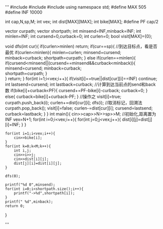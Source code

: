 '''
#include<iostream>
#include<fstream>
#include<vector>
using namespace std;
#define MAX 505
#define INF 10000
 
int cap,N,sp,M;
int vex;
int dist[MAX][MAX];
int bike[MAX];
#define PF cap/2
 
vector<int> curpath;
vector<int> shortpath;
int minsend=INF,minback=INF;
int minlen=INF;
int cursend=0,curback=0;
int curlen=0;
bool visit[MAX]={0};
 
void dfs(int cur){
	if(curlen>minlen) 
		return;
	if(cur==sp){
	//到达目标点，看是否最优 
		if(curlen<minlen){
			minlen=curlen;
			minsend=cursend;
			minback=curback;
			shortpath=curpath;
		}
		else if(curlen==minlen){
			if(cursend<minsend||(cursend==minsend&&curback<minback)){
				minsend=cursend;
				minback=curback;	
				shortpath=curpath;
			}	
		}
		return;
	}
	for(int i=1;i<vex;i++){
		if(visit[i]==true||dist[cur][i]==INF)
			continue;
		int lastsend=cursend;
		int lastback=curback;
		//计算到达当前点的send和back数 
		if(bike[i]+curback<PF){
			cursend+=PF-bike[i]-curback;
			curback=0;
		}
		else{
			curback=bike[i]+curback-PF;
		}
		//操作之 
		visit[i]=true;
		curpath.push_back(i);
		curlen+=dist[cur][i];
		dfs(i);
		//取消标记，回溯法 
		curpath.pop_back();
		visit[i]=false;
		curlen-=dist[cur][i];
		cursend=lastsend;
		curback=lastback;
	}
}
int main(){
	cin>>cap>>N>>sp>>M;
	//初始化,距离置为INF 
	vex=N+1;
	for(int i=0;i<vex;i++){
		for(int j=0;j<vex;j++){
			dist[i][j]=dist[j][i]=INF;
		}
	}
 
	for(int i=1;i<vex;i++){
		cin>>bike[i];
	}
	for(int k=0;k<M;k++){
		int i,j;
		cin>>i>>j;
		cin>>dist[i][j];
		dist[j][i]=dist[i][j];
	}
	
	dfs(0);
	
	printf("%d 0",minsend);	
	for(int i=0;i<shortpath.size();i++){
		printf("->%d",shortpath[i]);
	}
	printf(" %d",minback);
	return 0;
}

'''
